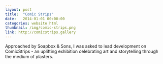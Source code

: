 ```yaml
---
layout: post
title:  "Comic Strips"
date:   2014-01-01 00:00:00
categories: website html
thumbnail: /img/comic-strips.png
link: http://comicstrips.gallery
---
```


Approached by Soapbox & Sons, I was asked to lead development on ComicStrips - an uplifting exhibition celebrating art and storytelling through the medium of plasters.
